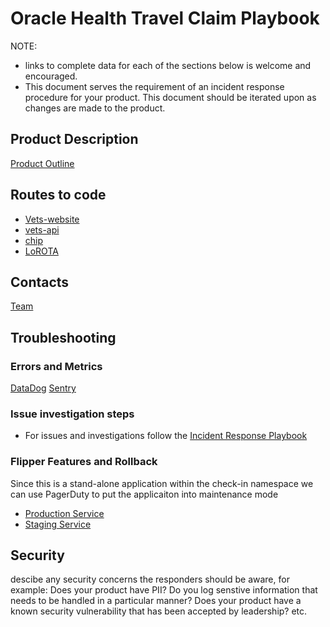 # Oracle Health Travel Claim Playbook

NOTE: 
- links to complete data for each of the sections below is welcome and encouraged.
- This document serves the requirement of an incident response procedure for your product. This document should be iterated upon as changes are made to the product.

## Product Description
[Product Outline](https://github.com/department-of-veterans-affairs/va.gov-team/blob/master/products/health-care/checkin/product/oracle-health-travel-product-outline.md)

## Routes to code
- [Vets-website](https://github.com/department-of-veterans-affairs/vets-website/tree/main/src/applications/check-in/travel-claim)
- [vets-api](https://github.com/department-of-veterans-affairs/vets-api/tree/master/modules/check_in)
- [chip](https://github.com/department-of-veterans-affairs/chip/tree/master/src/initiateTravelClaim)
- [LoROTA](https://github.com/department-of-veterans-affairs/lorota)

## Contacts
[Team](https://github.com/department-of-veterans-affairs/va.gov-team/tree/master/products/health-care/checkin/team)

## Troubleshooting

### Errors and Metrics
[DataDog](https://vagov.ddog-gov.com/dashboard/njk-mi6-mxy/travel-claims-oracle-health?fromUser=false&refresh_mode=sliding&from_ts=1727961956507&to_ts=1727965556507&live=true)
[Sentry](https://sentry.vfs.va.gov/organizations/vsp/issues/?environment=production&project=3&query=team%3Acheck-in+transaction%3A%22Sidekiq%2FCheckIn%3A%3ATravelClaimSubmissionWorker%22&statsPeriod=14d)

### Issue investigation steps
- For issues and investigations follow the [Incident Response Playbook](https://github.com/department-of-veterans-affairs/va.gov-team/blob/master/products/health-care/checkin/engineering/production-support.md)

### Flipper Features and Rollback
Since this is a stand-alone application within the check-in namespace we can use PagerDuty to put the applicaiton into maintenance mode
 - [Production Service](https://dsva.pagerduty.com/service-directory/PPS19LL)
 - [Staging Service](https://dsva.pagerduty.com/service-directory/PHVXQUE)

## Security
descibe any security concerns the responders should be aware, for example: Does your product have PII? Do you log senstive information that needs to be handled in a particular manner? Does your product have a known security vulnerability that has been accepted by leadership? etc.
